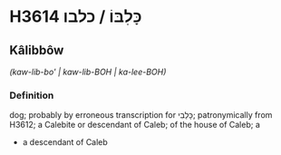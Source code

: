 # H3614 כָּלִבּוֹ / כלבו

## Kâlibbôw

_(kaw-lib-bo' | kaw-lib-BOH | ka-lee-BOH)_

### Definition

dog; probably by erroneous transcription for כָּלֵבִי; patronymically from H3612; a Calebite or descendant of Caleb; of the house of Caleb; a

- a descendant of Caleb
